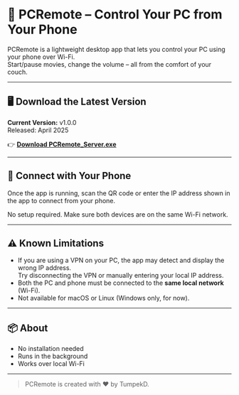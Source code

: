 # 🚀 PCRemote – Control Your PC from Your Phone

PCRemote is a lightweight desktop app that lets you control your PC using your phone over Wi-Fi.  
Start/pause movies, change the volume – all from the comfort of your couch.

---

## 🖥️ Download the Latest Version

**Current Version:** v1.0.0  
Released: April 2025

👉 [**Download PCRemote_Server.exe**](./PCRemote_Server.exe)

---

## 📱 Connect with Your Phone

Once the app is running, scan the QR code or enter the IP address shown in the app to connect from your phone.

No setup required. Make sure both devices are on the same Wi-Fi network.

---

## ⚠️ Known Limitations

- If you are using a VPN on your PC, the app may detect and display the wrong IP address.  
  Try disconnecting the VPN or manually entering your local IP address.
- Both the PC and phone must be connected to the **same local network** (Wi-Fi).
- Not available for macOS or Linux (Windows only, for now).

---

## 📦 About

- No installation needed
- Runs in the background
- Works over local Wi-Fi

---

> PCRemote is created with ❤️ by TumpekD.
